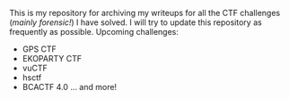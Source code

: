 This is my repository for archiving my writeups for all the CTF challenges (_mainly forensic!_) I have solved. I will try to update this repository as frequently as possible.
Upcoming challenges:
- GPS CTF
- EKOPARTY CTF
- vuCTF
- hsctf
- BCACTF 4.0 ... and more!
